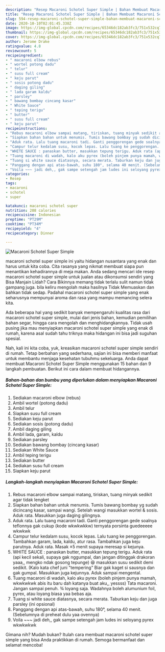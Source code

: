 ```yaml
---
description: "Resep Macaroni Schotel Super Simple | Bahan Membuat Macaroni Schotel Super Simple Yang Enak Banget"
title: "Resep Macaroni Schotel Super Simple | Bahan Membuat Macaroni Schotel Super Simple Yang Enak Banget"
slug: 594-resep-macaroni-schotel-super-simple-bahan-membuat-macaroni-schotel-super-simple-yang-enak-banget
date: 2020-10-10T02:01:45.338Z
image: https://img-global.cpcdn.com/recipes/65346dc182ab3fc3/751x532cq70/macaroni-schotel-super-simple-foto-resep-utama.jpg
thumbnail: https://img-global.cpcdn.com/recipes/65346dc182ab3fc3/751x532cq70/macaroni-schotel-super-simple-foto-resep-utama.jpg
cover: https://img-global.cpcdn.com/recipes/65346dc182ab3fc3/751x532cq70/macaroni-schotel-super-simple-foto-resep-utama.jpg
author: Jerome Drake
ratingvalue: 4.8
reviewcount: 5
recipeingredient:
- " macaroni elbow rebus"
- " wortel potong dadu"
- " telur"
- " susu full cream"
- " keju parut"
- " sosis potong dadu"
- " daging giling"
- " lada garam kaldu"
- " parsley"
- " bawang bombay cincang kasar"
- " White Sauce"
- " teping terigu"
- " butter"
- " susu full cream"
- " keju parut"
recipeinstructions:
- "Rebus macaroni elbow sampai matang, tiriskan, tuang minyak sedikit agar tidak lengket"
- "Siapkan bahan bahan untuk menumis. Tumis bawang bombay yg sudah dicincang kasar, sampai wangi. Setelah wangi masukkan wortel &amp; sosis. Aduk rata. Masukkan juga daging gilingnya."
- "Aduk rata. Lalu tuang macaroni tadi. Ganti penggorengan gede soalnya teflonnya gak cukup (kode wkwkwkkw) ternyata porsinta guedeeeee wkwkwk"
- "Campur telur kedalam susu, kocok lepas. Lalu tuang ke penggorengan. Tambahkan garam, lada, kaldu, atur rasa. Tambahkan juga keju parutnya. Aduk rata. Masak ±5 menit supaya meresap si kejunya."
- "WHITE SAUCE : panaskan butter, masukkan tepung terigu. Aduk rata (api kecil sekali, supaya gak nggumpal, dan jangan ditinggak drakoran yaaa,, mengko ndak gosong tepunge) 😆 masukkan susu sedikit demi sedikit. (Kalo kata chef juni &#34;tempering&#34; Biar gak kaget si sausnya dan gak gumpal. Masukkan juga kejunnya. Aduk sampai mengental."
- "Tuang macaroni di wadah, kalo aku pyrex (boleh pinjem punya mamah, wkwkwkwk abis itu baru dah katanya buat aku,, yessss) Tata macaroni. Jangan sampai penuh. ¾ loyang saja. Wadahnya boleh alumunium foil, pyrex, atau loyang biasa yaa bebas aja."
- "Tuang si white sauce diatasnya, secara merata. Taburkan keju dan juga parsley (ini opsional)"
- "Panggang dengan api atas-bawah, suhu 180°, selama 40 menit. (Sebelumnya di preheat dulu yaa ovennya)"
- "Voila ~~~ jadi deh,, gak sampe setengah jam ludes ini seloyang pyrex wkwkwkwk"
categories:
- Resep
tags:
- macaroni
- schotel
- super

katakunci: macaroni schotel super 
nutrition: 208 calories
recipecuisine: Indonesian
preptime: "PT29M"
cooktime: "PT34M"
recipeyield: "4"
recipecategory: Dinner

---
```



![Macaroni Schotel Super Simple](https://img-global.cpcdn.com/recipes/65346dc182ab3fc3/751x532cq70/macaroni-schotel-super-simple-foto-resep-utama.jpg)


macaroni schotel super simple ini yaitu hidangan nusantara yang enak dan harus untuk kita coba. Cita rasanya yang nikmat membuat siapa pun menantikan kehadirannya di meja makan.
Anda sedang mencari ide resep macaroni schotel super simple untuk jualan atau dikonsumsi sendiri yang Bisa Manjain Lidah? Cara Bikinnya memang tidak terlalu sulit namun tidak gampang juga. bila keliru mengolah maka hasilnya Tidak Memuaskan dan bahkan tidak sedap. Padahal macaroni schotel super simple yang enak seharusnya mempunyai aroma dan rasa yang mampu memancing selera kita.

Ada beberapa hal yang sedikit banyak mempengaruhi kualitas rasa dari macaroni schotel super simple, mulai dari jenis bahan, kemudian pemilihan bahan segar, hingga cara mengolah dan menghidangkannya. Tidak usah pusing jika mau menyiapkan macaroni schotel super simple yang enak di rumah, karena asal sudah tahu triknya maka hidangan ini bisa jadi suguhan spesial.




Nah, kali ini kita coba, yuk, kreasikan macaroni schotel super simple sendiri di rumah. Tetap berbahan yang sederhana, sajian ini bisa memberi manfaat untuk membantu menjaga kesehatan tubuhmu sekeluarga. Anda dapat membuat Macaroni Schotel Super Simple menggunakan 15 bahan dan 9 langkah pembuatan. Berikut ini cara dalam membuat hidangannya.

<!--inarticleads1-->

##### Bahan-bahan dan bumbu yang diperlukan dalam menyiapkan Macaroni Schotel Super Simple:

1. Sediakan  macaroni elbow (rebus)
1. Ambil  wortel (potong dadu)
1. Ambil  telur
1. Siapkan  susu full cream
1. Sediakan  keju parut
1. Sediakan  sosis (potong dadu)
1. Ambil  daging giling
1. Ambil  lada, garam, kaldu
1. Sediakan  parsley
1. Sediakan  bawang bombay (cincang kasar)
1. Sediakan  White Sauce
1. Ambil  teping terigu
1. Sediakan  butter
1. Sediakan  susu full cream
1. Siapkan  keju parut




<!--inarticleads2-->

##### Langkah-langkah menyiapkan Macaroni Schotel Super Simple:

1. Rebus macaroni elbow sampai matang, tiriskan, tuang minyak sedikit agar tidak lengket
1. Siapkan bahan bahan untuk menumis. Tumis bawang bombay yg sudah dicincang kasar, sampai wangi. Setelah wangi masukkan wortel &amp; sosis. Aduk rata. Masukkan juga daging gilingnya.
1. Aduk rata. Lalu tuang macaroni tadi. Ganti penggorengan gede soalnya teflonnya gak cukup (kode wkwkwkkw) ternyata porsinta guedeeeee wkwkwk
1. Campur telur kedalam susu, kocok lepas. Lalu tuang ke penggorengan. Tambahkan garam, lada, kaldu, atur rasa. Tambahkan juga keju parutnya. Aduk rata. Masak ±5 menit supaya meresap si kejunya.
1. WHITE SAUCE : panaskan butter, masukkan tepung terigu. Aduk rata (api kecil sekali, supaya gak nggumpal, dan jangan ditinggak drakoran yaaa,, mengko ndak gosong tepunge) 😆 masukkan susu sedikit demi sedikit. (Kalo kata chef juni &#34;tempering&#34; Biar gak kaget si sausnya dan gak gumpal. Masukkan juga kejunnya. Aduk sampai mengental.
1. Tuang macaroni di wadah, kalo aku pyrex (boleh pinjem punya mamah, wkwkwkwk abis itu baru dah katanya buat aku,, yessss) Tata macaroni. Jangan sampai penuh. ¾ loyang saja. Wadahnya boleh alumunium foil, pyrex, atau loyang biasa yaa bebas aja.
1. Tuang si white sauce diatasnya, secara merata. Taburkan keju dan juga parsley (ini opsional)
1. Panggang dengan api atas-bawah, suhu 180°, selama 40 menit. (Sebelumnya di preheat dulu yaa ovennya)
1. Voila ~~~ jadi deh,, gak sampe setengah jam ludes ini seloyang pyrex wkwkwkwk




Gimana nih? Mudah bukan? Itulah cara membuat macaroni schotel super simple yang bisa Anda praktikkan di rumah. Semoga bermanfaat dan selamat mencoba!
